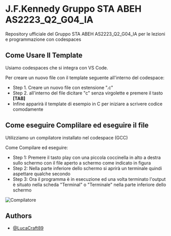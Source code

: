 # J.F.Kennedy Gruppo STA ABEH AS2223_Q2_G04_IA
Repository ufficiale del Gruppo STA ABEH AS2223_Q2_G04_IA per le lezioni e programmazione con codespaces

## Come Usare Il Template

Usiamo codespaces che si integra con VS Code.

Per creare un nuovo file con il template seguente all'interno del codespace:

- Step 1. Creare un nuovo file con estensione ".c"
- Step 2. all'interno del file dicitare "c" senza virgolette e premere il tasto **[TAB]**
- Infine apparirà il template di esempio in C per iniziare a scrivere codice comodamente

## Come eseguire Complilare ed eseguire il file

Utilizziamo un compilatore installato nel codespace (GCC) 

Come Compilare ed eseguire:

- Step 1: Premere il tasto play con una piccola coccinella in alto a destra sullo schermo con il file aperto a schermo come indicato in figura
- Step 2: Nella parte inferiore dello schermo si aprirà un terminale quindi aspettare qualche secondo 
- Step 3: Ora il programma è in esecuzione ed una volta terminato l'output è situato nella scheda "Terminal" o "Terminale" nella parte inferiore dello schermo

![Compilatore](https://cloud.dallh2o.com/index.php/apps/files_sharing/publicpreview/PxYie5aom8YCXk8?file=/&fileId=479&x=1920&y=1200&a=true)

## Authors

- [@LucaCraft89](https://github.com/LucaCraft89)


